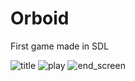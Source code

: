 # Orboid
First game made in SDL

![title](https://user-images.githubusercontent.com/25602737/26865981-dd9e4132-4b7c-11e7-8637-b9d49ef42e5f.JPG)
![play](https://user-images.githubusercontent.com/25602737/26866068-35278454-4b7d-11e7-9995-47e09482481d.JPG)
![end_screen](https://user-images.githubusercontent.com/25602737/26866076-3c918226-4b7d-11e7-9ae1-5cd7e984b267.JPG)
